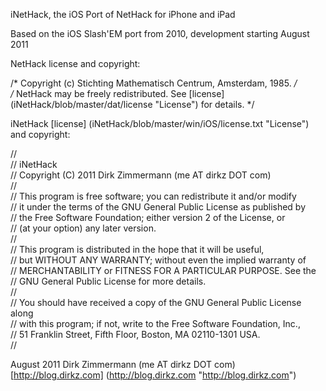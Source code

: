 iNetHack, the iOS Port of NetHack for iPhone and iPad

Based on the iOS Slash'EM port from 2010, development starting August 2011

NetHack license and copyright:

/* Copyright (c) Stichting Mathematisch Centrum, Amsterdam, 1985. */  
/* NetHack may be freely redistributed.  See [license] (iNetHack/blob/master/dat/license "License") for details. */  

iNetHack [license] (iNetHack/blob/master/win/iOS/license.txt "License") and copyright:

//  
// iNetHack  
// Copyright (C) 2011  Dirk Zimmermann (me AT dirkz DOT com)  
//  
// This program is free software; you can redistribute it and/or modify  
// it under the terms of the GNU General Public License as published by  
// the Free Software Foundation; either version 2 of the License, or  
// (at your option) any later version.  
//  
// This program is distributed in the hope that it will be useful,  
// but WITHOUT ANY WARRANTY; without even the implied warranty of  
// MERCHANTABILITY or FITNESS FOR A PARTICULAR PURPOSE.  See the  
// GNU General Public License for more details.  
//  
// You should have received a copy of the GNU General Public License along  
// with this program; if not, write to the Free Software Foundation, Inc.,  
// 51 Franklin Street, Fifth Floor, Boston, MA 02110-1301 USA.  
//  

August 2011
Dirk Zimmermann (me AT dirkz DOT com) [http://blog.dirkz.com] (http://blog.dirkz.com "http://blog.dirkz.com")
